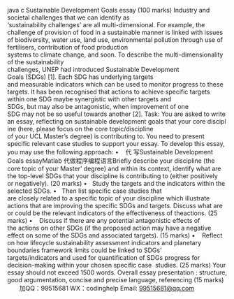 java c
Sustainable Development Goals essay (100 marks)
Industry and societal challenges that we can identify as ‘sustainability challenges’ are all multi-dimensional. For example, the challenge of provision of food in a sustainable manner is linked with issues of biodiversity, water use, land use, environmental pollution through use of fertilisers, contribution of food production systems to climate change, and soon. To describe the multi-dimensionality of the sustainability challenges, UNEP had introduced Sustainable Development Goals (SDGs) [1]. Each SDG has underlying targets and measurable indicators which can be used to monitor progress to these targets.
It has been recognised that actions to achieve specific targets within one SDG maybe synergistic with other targets and SDGs, but may also be antagonistic, when improvement of one SDG may not be so useful towards another [2].
Task:
You are asked to write an essay, reflecting on sustainable development goals that your core discipline (here, please focus on the core topic/discipline of your UCL Master’s degree) is contributing to. You need to present specific relevant case studies to support your essay. To develop this essay, you may use the following approach:
•    代 写Sustainable Development Goals essayMatlab
代做程序编程语言Briefly describe your discipline (the core topic of your Master’ degree) and within its context, identify what are the top-level SDGs that your discipline is contributing to (either positively or negatively). (20 marks)
•   Study the targets and the indicators within the selected SDGs.
•   Then list specific case studies that are closely related to a specific topic of your
discipline which illustrate actions that are improving the specific SDGs and targets. Discuss what are or could be the relevant indicators of the effectiveness of theactions. (25 marks)
•    Discuss if there are any potential antagonistic effects of the actions on other SDGs (if the proposed action may have a negative effect on some of the SDGs and associated targets). (15 marks)
•    Reflect on how lifecycle sustainability assessment indicators and planetary
boundaries framework limits could be linked to SDGs’ targets/indicators and used for quantification of SDGs progress for decision-making within your chosen specific case  studies. (25 marks)
Your essay should not exceed 1500 words.
Overall essay presentation : structure, good argumentation, concise and precise language, referencing (15 marks)
         
加QQ：99515681  WX：codinghelp  Email: 99515681@qq.com
